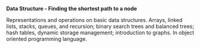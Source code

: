 **Data Structure - Finding the shortest path to a node**


Representations and operations on basic data structures. Arrays, linked lists, stacks, queues, and recursion; binary search trees and balanced trees; hash tables, dynamic storage management; introduction to graphs. In object oriented programming language.




